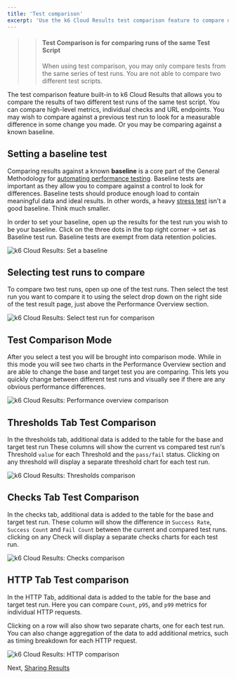 ```yaml
---
title: 'Test comparison'
excerpt: 'Use the k6 Cloud Results test comparison feature to compare data across different test runs.'
---
```


<Blockquote mod="warning">

> #### Test Comparison is for comparing runs of the same Test Script
>
> When using test comparison, you may only compare tests from the same series of test runs. You are not able to compare two different test scripts.

</Blockquote>

The test comparison feature built-in to k6 Cloud Results that allows you to compare the results of two different test runs of the same test script. You can compare high-level metrics, individual checks and URL endpoints. You may wish to compare against a previous test run to look for a measurable difference in some change you made. Or you may be comparing against a known baseline.

## Setting a baseline test

Comparing results against a known **baseline** is a core part of the General Methodology for [automating performance testing](/testing-guides/automated-performance-testing). Baseline tests are important as they allow you to compare against a control to look for differences. Baseline tests should produce enough load to contain meaningful data and ideal results. In other words, a heavy [stress test](/test-types/stress-testing) isn't a good baseline. Think much smaller.

In order to set your baseline, open up the results for the test run you wish to be your baseline. Click on the three dots in the top right corner -> set as Baseline test run. Baseline tests are exempt from data retention policies.

![k6 Cloud Results: Set a baseline](/images/07-Test-Comparison/set-baseline-test.png)

## Selecting test runs to compare

To compare two test runs, open up one of the test runs. Then select the test run you want to compare it to using the select drop down on the right side of the test result page, just above the Performance Overview section.

![k6 Cloud Results: Select test run for comparison](/images/07-Test-Comparison/select-test-comparison.png)

## Test Comparison Mode

After you select a test you will be brought into comparison mode. While in this mode you will see two charts in the Performance Overview section and are able to change the base and target test you are comparing. This lets you quickly change between different test runs and visually see if there are any obvious performance differences.

![k6 Cloud Results: Performance overview comparison](/images/07-Test-Comparison/comparison-mode.png)

## Thresholds Tab Test Comparison

In the thresholds tab, additional data is added to the table for the base and target test run These columns will show the current vs compared test run's Threshold `value` for each Threshold and the `pass/fail` status. Clicking on any threshold will display a separate threshold chart for each test run.

![k6 Cloud Results: Thresholds comparison](/images/07-Test-Comparison/thresholds-comparison.png)

## Checks Tab Test Comparison

In the checks tab, additional data is added to the table for the base and target test run. These column will show the difference in `Success Rate`, `Success Count` and `Fail Count` between the current and compared test runs. clicking on any Check will display a separate checks charts for each test run.

![k6 Cloud Results: Checks comparison](/images/07-Test-Comparison/checks-comparison.png)

## HTTP Tab Test comparison

In the HTTP Tab, additional data is added to the table for the base and target test run. Here you can compare `Count`, `p95`, and `p99` metrics for individual HTTP requests.

Clicking on a row will also show two separate charts, one for each test run. You can also change aggregation of the data to add additional metrics, such as timing breakdown for each HTTP request.

![k6 Cloud Results: HTTP comparison](/images/07-Test-Comparison/http-comparison.png)

Next, [Sharing Results](/cloud/analyzing-results/test-results-menu#share-test-results)

<!---
## Analysis tab comparison

When you use the "Add this graph to analysis tab" action in the other tabs, two charts will be added to the analysis panel, one for each test run. Same goes if you add a metric via the "Add metric to visualize" button, you'll get two charts.

<Blockquote mod="warning">

> <b>Only metrics from current test run can be added to comparison chart</b><br/>
> At this point metrics from the compared test run can't be added to the comparison chart.

</Blockquote>
--->
